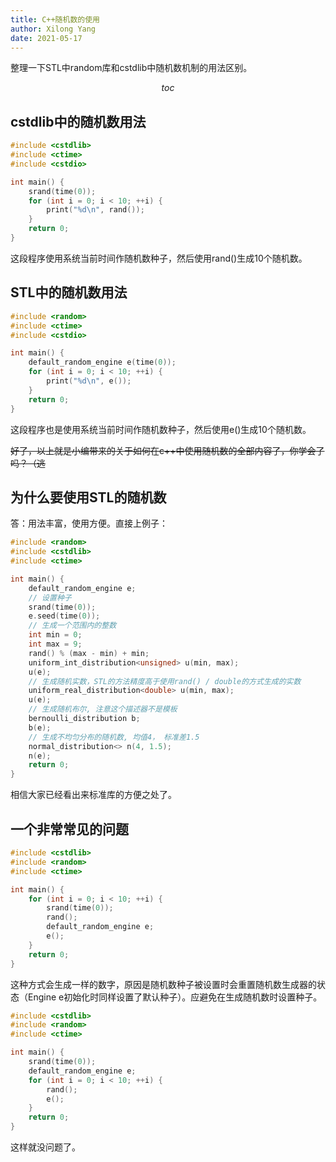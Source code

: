 ```yaml
---
title: C++随机数的使用
author: Xilong Yang
date: 2021-05-17 
---
```


<div class="abstract">


整理一下STL中random库和cstdlib中随机数机制的用法区别。

</div>

$$toc$$

## cstdlib中的随机数用法

```cpp
#include <cstdlib>
#include <ctime>
#include <cstdio>

int main() {
    srand(time(0));
    for (int i = 0; i < 10; ++i) {
        print("%d\n", rand());
    }
    return 0;
}
```

这段程序使用系统当前时间作随机数种子，然后使用rand()生成10个随机数。

## STL中的随机数用法

```cpp
#include <random>
#include <ctime>
#include <cstdio>

int main() {
    default_random_engine e(time(0));
    for (int i = 0; i < 10; ++i) {
        print("%d\n", e());
    }
    return 0;
}
```

这段程序也是使用系统当前时间作随机数种子，然后使用e()生成10个随机数。

~~好了，以上就是小编带来的关于如何在c++中使用随机数的全部内容了，你学会了吗？（逃~~

## 为什么要使用STL的随机数

答：用法丰富，使用方便。直接上例子：

```cpp
#include <random>
#include <cstdlib>
#include <ctime>

int main() {
    default_random_engine e;
    // 设置种子
    srand(time(0));
    e.seed(time(0));
    // 生成一个范围内的整数
    int min = 0;
    int max = 9;
    rand() % (max - min) + min;
    uniform_int_distribution<unsigned> u(min, max);
    u(e);
    // 生成随机实数，STL的方法精度高于使用rand() / double的方式生成的实数
    uniform_real_distribution<double> u(min, max);
    u(e);
    // 生成随机布尔, 注意这个描述器不是模板
    bernoulli_distribution b;
    b(e);
    // 生成不均匀分布的随机数, 均值4， 标准差1.5
    normal_distribution<> n(4, 1.5);
    n(e);
    return 0;
}
```

相信大家已经看出来标准库的方便之处了。

## 一个非常常见的问题

```cpp
#include <cstdlib>
#include <random>
#include <ctime>

int main() {
    for (int i = 0; i < 10; ++i) {
        srand(time(0));
        rand();
        default_random_engine e;
        e();
    }
    return 0;
}
```

这种方式会生成一样的数字，原因是随机数种子被设置时会重置随机数生成器的状态（Engine e初始化时同样设置了默认种子）。应避免在生成随机数时设置种子。

```cpp
#include <cstdlib>
#include <random>
#include <ctime>

int main() {
    srand(time(0));
    default_random_engine e;
    for (int i = 0; i < 10; ++i) {
        rand();
        e();
    }
    return 0;
}
```

这样就没问题了。

